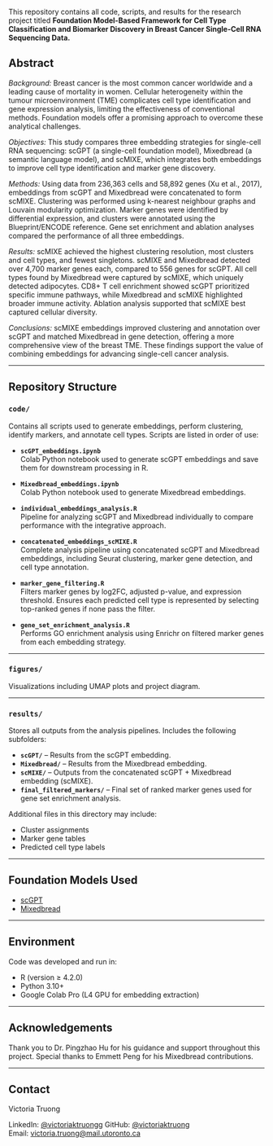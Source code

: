 This repository contains all code, scripts, and results for the research project titled **Foundation Model-Based Framework for Cell Type Classification and Biomarker Discovery in Breast Cancer Single-Cell RNA Sequencing Data.**  

## Abstract  
_Background:_ Breast cancer is the most common cancer worldwide and a leading cause of mortality in women. Cellular heterogeneity within the tumour microenvironment (TME) complicates cell type identification and gene expression analysis, limiting the effectiveness of conventional methods. Foundation models offer a promising approach to overcome these analytical challenges.

_Objectives:_ This study compares three embedding strategies for single-cell RNA sequencing: scGPT (a single-cell foundation model), Mixedbread (a semantic language model), and scMIXE, which integrates both embeddings to improve cell type identification and marker gene discovery.

_Methods:_ Using data from 236,363 cells and 58,892 genes (Xu et al., 2017), embeddings from scGPT and Mixedbread were concatenated to form scMIXE. Clustering was performed using k-nearest neighbour graphs and Louvain modularity optimization. Marker genes were identified by differential expression, and clusters were annotated using the Blueprint/ENCODE reference. Gene set enrichment and ablation analyses compared the performance of all three embeddings.

_Results:_ scMIXE achieved the highest clustering resolution, most clusters and cell types, and fewest singletons. scMIXE and Mixedbread detected over 4,700 marker genes each, compared to 556 genes for scGPT. All cell types found by Mixedbread were captured by scMIXE, which uniquely detected adipocytes. CD8+ T cell enrichment showed scGPT prioritized specific immune pathways, while Mixedbread and scMIXE highlighted broader immune activity. Ablation analysis supported that scMIXE best captured cellular diversity.

_Conclusions:_ scMIXE embeddings improved clustering and annotation over scGPT and matched Mixedbread in gene detection, offering a more comprehensive view of the breast TME. These findings support the value of combining embeddings for advancing single-cell cancer analysis.

---

## Repository Structure

### `code/`  
Contains all scripts used to generate embeddings, perform clustering, identify markers, and annotate cell types. Scripts are listed in order of use:

- **`scGPT_embeddings.ipynb`**  
  Colab Python notebook used to generate scGPT embeddings and save them for downstream processing in R. 

- **`Mixedbread_embeddings.ipynb`**  
  Colab Python notebook used to generate Mixedbread embeddings.

- **`individual_embeddings_analysis.R`**  
   Pipeline for analyzing scGPT and Mixedbread individually to compare performance with the integrative approach.

- **`concatenated_embeddings_scMIXE.R`**  
  Complete analysis pipeline using concatenated scGPT and Mixedbread embeddings, including Seurat clustering, marker gene detection, and cell type annotation.

- **`marker_gene_filtering.R`**  
  Filters marker genes by log2FC, adjusted p-value, and expression threshold. Ensures each predicted cell type is represented by selecting top-ranked genes if none pass the filter.

- **`gene_set_enrichment_analysis.R`**  
  Performs GO enrichment analysis using Enrichr on filtered marker genes from each embedding strategy.

---

### `figures/`  
Visualizations including UMAP plots and project diagram.

---

### `results/`  
Stores all outputs from the analysis pipelines. Includes the following subfolders:

- **`scGPT/`** – Results from the scGPT embedding.
- **`Mixedbread/`** – Results from the Mixedbread embedding.
- **`scMIXE/`** – Outputs from the concatenated scGPT + Mixedbread embedding (scMIXE).
- **`final_filtered_markers/`** – Final set of ranked marker genes used for gene set enrichment analysis.

Additional files in this directory may include:
- Cluster assignments
- Marker gene tables 
- Predicted cell type labels

---

## Foundation Models Used
- [scGPT](https://github.com/bowang-lab/scGPT)
- [Mixedbread](https://huggingface.co/mxbai)

---

## Environment  
Code was developed and run in:
- R (version ≥ 4.2.0)
- Python 3.10+
- Google Colab Pro (L4 GPU for embedding extraction)

--- 

## Acknowledgements
Thank you to Dr. Pingzhao Hu for his guidance and support throughout this project. 
Special thanks to Emmett Peng for his Mixedbread contributions.

---

## Contact  
Victoria Truong 

LinkedIn: [@victoriaktruongg](https://www.linkedin.com/in/victoriaktruongg/)
GitHub: [@victoriaktruong](https://github.com/victoriaktruong)  
Email: victoria.truong@mail.utoronto.ca

